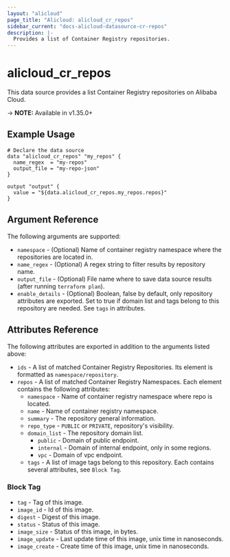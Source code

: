 ```yaml
---
layout: "alicloud"
page_title: "Alicloud: alicloud_cr_repos"
sidebar_current: "docs-alicloud-datasource-cr-repos"
description: |-
  Provides a list of Container Registry repositories.
---
```


# alicloud\_cr\_repos

This data source provides a list Container Registry repositories on Alibaba Cloud.

-> **NOTE:** Available in v1.35.0+

## Example Usage

```
# Declare the data source
data "alicloud_cr_repos" "my_repos" {
  name_regex  = "my-repos"
  output_file = "my-repo-json"
}

output "output" {
  value = "${data.alicloud_cr_repos.my_repos.repos}"
}
```

## Argument Reference

The following arguments are supported:

* `namespace` - (Optional) Name of container registry namespace where the repositories are located in.
* `name_regex` - (Optional) A regex string to filter results by repository name.
* `output_file` - (Optional) File name where to save data source results (after running `terraform plan`).
* `enable_details` - (Optional) Boolean, false by default, only repository attributes are exported. Set to true if domain list and tags belong to this repository are needed. See `tags` in attributes.

## Attributes Reference

The following attributes are exported in addition to the arguments listed above:

* `ids` - A list of matched Container Registry Repositories. Its element is formatted as `namespace/repository`.
* `repos` - A list of matched Container Registry Namespaces. Each element contains the following attributes:
  * `namespace` - Name of container registry namespace where repo is located.
  * `name` - Name of container registry namespace.
  * `summary` - The repository general information.
  * `repo_type` - `PUBLIC` or `PRIVATE`, repository's visibility.
  * `domain_list` - The repository domain list.
    * `public` - Domain of public endpoint.
    * `internal` - Domain of internal endpoint, only in some regions.
    * `vpc` - Domain of vpc endpoint.
  * `tags` - A list of image tags belong to this repository. Each contains several attributes, see `Block Tag`.

### Block Tag

* `tag` - Tag of this image.
* `image_id` - Id of this image.
* `digest` - Digest of this image.
* `status` - Status of this image.
* `image_size` - Status of this image, in bytes.
* `image_update` - Last update time of this image, unix time in nanoseconds.
* `image_create` - Create time of this image, unix time in nanoseconds.

